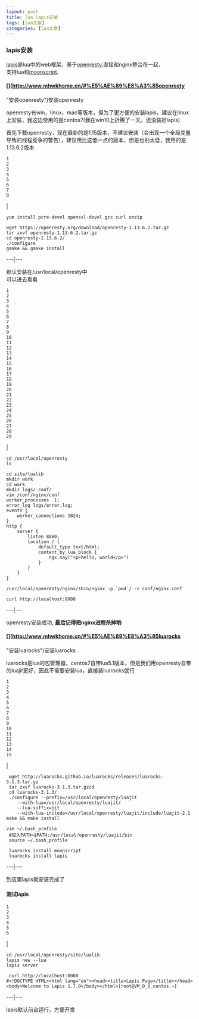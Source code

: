 ```yaml
---
layout: post
title: lua lapis安装 
tags: [lua文章]
categories: [lua文章]
---
```

###  [](http://www.mhwkhome.cn/#lapis%E5%AE%89%E8%A3%85 "lapis安装")lapis安装

[lapis](http://leafo.net/lapis/)是lua中的web框架，基于[openresty](http://openresty.org/cn/),直接和nginx整合在一起，  
支持lua和[moonscript](http://moonscript.org/).

####  [](http://www.mhwkhome.cn/#%E5%AE%89%E8%A3%85openresty
"安装openresty")安装openresty

openresty有win，linux，mac等版本，但为了更方便的安装lapis，建议在linux上安装，我这边使用的是centos7(我在win10上折腾了一天，还没装好lapis)

首先下载openresty，现在最新的是1.15版本，不建议安装（会出现一个全局变量导致的线程竞争的警告），建议用比这低一点的版本，但是也别太低，我用的是1.13.6.2版本

    
    
    1  
    2  
    3  
    4  
    5  
    6  
    7  
    8  
    

|

    
    
      
    yum install pcre-devel openssl-devel gcc curl unzip  
      
    wget https://openresty.org/download/openresty-1.13.6.2.tar.gz  
    tar zxvf openresty-1.13.6.2.tar.gz  
    cd openresty-1.13.6.2/  
    ./configure  
    gmake && gmake install  
      
  
---|---  
  
默认安装在/usr/local/openresty中  
可以进去看看

    
    
    1  
    2  
    3  
    4  
    5  
    6  
    7  
    8  
    9  
    10  
    11  
    12  
    13  
    14  
    15  
    16  
    17  
    18  
    19  
    20  
    21  
    22  
    23  
    24  
    25  
    26  
    27  
    28  
    29  
    

|

    
    
    cd /usr/local/openresty  
    ls  
      
    cd site/lualib  
    mkdir work  
    cd work  
    mkdir logs/ conf/  
    vim /conf/nginx/conf  
    worker_processes  1;  
    error_log logs/error.log;  
    events {  
        worker_connections 1024;  
    }  
    http {  
        server {  
            listen 8080;  
            location / {  
                default_type text/html;  
                content_by_lua_block {  
                    ngx.say("<p>hello, world</p>")  
                }  
            }  
        }  
    }  
      
    /usr/local/openresty/nginx/sbin/nginx -p `pwd`/ -c conf/nginx.conf  
      
    curl http://localhost:8080  
      
      
  
---|---  
  
openresty安装成功, **最后记得把nginx进程杀掉哟**

####  [](http://www.mhwkhome.cn/#%E5%AE%89%E8%A3%85luarocks
"安装luarocks")安装luarocks

luarocks是lua的包管理器，centos7自带lua5.1版本，但是我们用openresty自带的luajit更好，因此不需要安装lua，直接装luarocks就行

    
    
    1  
    2  
    3  
    4  
    5  
    6  
    7  
    8  
    9  
    10  
    11  
    12  
    13  
    14  
    15  
    

|

    
    
     wget http://luarocks.github.io/luarocks/releases/luarocks-3.1.3.tar.gz  
     tar zxvf luarocks-3.1.3.tar.gzcd   
     cd luarocks-3.1.3/  
     ./configure --prefix=/usr/local/openresty/luajit   
        --with-lua=/usr/local/openresty/luajit/   
        --lua-suffix=jit   
        --with-lua-include=/usr/local/openresty/luajit/include/luajit-2.1  
    make && make install  
      
    vim ~/.bash_profile  
     #加入PATH=$PATH:/usr/local/openresty/luajit/bin  
     source ~/.bash_profile  
       
     luarocks install moonscript  
     luarocks install lapis  
      
  
---|---  
  
到这里lapis就安装完成了

####  [](http://www.mhwkhome.cn/#%E6%B5%8B%E8%AF%95lapis "测试lapis")测试lapis

    
    
    1  
    2  
    3  
    4  
    5  
    6  
    

|

    
    
    cd /usr/local/openresty/site/lualib  
    lapis new --lua  
    lapis server  
      
     curl http://localhost:8080  
    #<!DOCTYPE HTML><html lang="en"><head><title>Lapis Page</title></head><body>Welcome to Lapis 1.7.0</body></html>[root@VM_0_6_centos ~]  
      
  
---|---  
  
lapis默认前台运行，方便开发